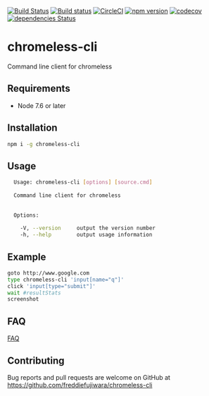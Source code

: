 [![Build Status](https://travis-ci.org/freddiefujiwara/chromeless-cli.svg?branch=master)](https://travis-ci.org/freddiefujiwara/chromeless-cli)
[![Build status](https://ci.appveyor.com/api/projects/status/f6wch68buqp93hc7/branch/master?svg=true)](https://ci.appveyor.com/project/freddiefujiwara/chromeless-cli/branch/master)
[![CircleCI](https://circleci.com/gh/freddiefujiwara/chromeless-cli.svg?style=svg)](https://circleci.com/gh/freddiefujiwara/chromeless-cli)
[![npm version](https://badge.fury.io/js/chromeless-cli.svg)](https://badge.fury.io/js/chromeless-cli)
[![codecov](https://codecov.io/gh/freddiefujiwara/chromeless-cli/branch/master/graph/badge.svg)](https://codecov.io/gh/freddiefujiwara/chromeless-cli)
[![dependencies Status](https://david-dm.org/freddiefujiwara/chromeless-cli/status.svg)](https://david-dm.org/freddiefujiwara/chromeless-cli)

# chromeless-cli
Command line client for chromeless

## Requirements

 - Node 7.6 or later

## Installation

```bash
npm i -g chromeless-cli
```

## Usage
```bash                                                                                     
  Usage: chromeless-cli [options] [source.cmd]                                                                                    
                                                                                                                               
  Command line client for chromeless                                                                                             
                                                                                                                               
                                                                                                                               
  Options:                                                                                                                     
                                                                                                                               
    -V, --version     output the version number
    -h, --help        output usage information  
```

## Example
```bash
goto http://www.google.com
type chromeless-cli 'input[name="q"]'
click 'input[type="submit"]'
wait #resultStats
screenshot
```

## FAQ

[FAQ](https://github.com/freddiefujiwara/chromeless-cli/wiki/FAQ)

## Contributing

Bug reports and pull requests are welcome on GitHub at https://github.com/freddiefujiwara/chromeless-cli
